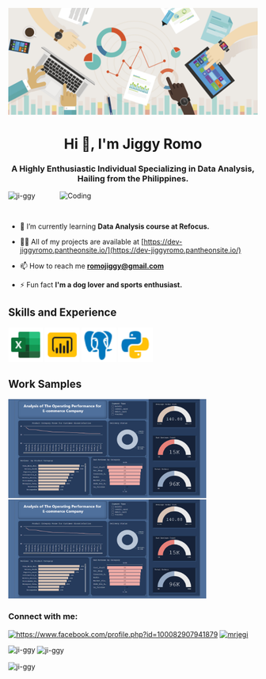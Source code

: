 ![I am GitHub Readme Generator's creator](https://github.com/ji-ggy/ji-ggy/blob/main/data_analytics_too_much_data.jpg)

<h1 align="center">Hi 👋, I'm Jiggy Romo</h1>
<h3 align="center">A Highly Enthusiastic Individual Specializing in Data Analysis, Hailing from the Philippines.</h3>
<img align="right" alt="Coding" width="400" src="https://cdn.dribble.com/users/1162077/screenshots/3848914/programmer.gif">

<p align="left"> <img src="https://komarev.com/ghpvc/?username=ji-ggy&label=Profile%20views&color=0e75b6&style=flat" alt="ji-ggy" /> </p>

<p align="left"> <a href="https://twitter.com/" target="blank"><img src="https://img.shields.io/twitter/follow/?logo=twitter&style=for-the-badge" alt="" /></a> </p>

- 🌱 I’m currently learning **Data Analysis course at Refocus.**

- 👨‍💻 All of my projects are available at [https://dev-jiggyromo.pantheonsite.io/](https://dev-jiggyromo.pantheonsite.io/)

- 📫 How to reach me **romojiggy@gmail.com**

- ⚡ Fun fact **I'm a dog lover and sports enthusiast.**

## Skills and Experience
<p align="left"> <img src="https://github.com/ji-ggy/ji-ggy/blob/main/icons8-excel-48%20(1).png"  width="70" height="70"/> 
  <img src="https://github.com/ji-ggy/ji-ggy/blob/main/icons8-power-bi-48.png"  width="70" height="70"/> 
   <img src="https://github.com/ji-ggy/ji-ggy/blob/main/icons8-postgresql-48.png"  width="70" height="70"/> 
  <img src="https://github.com/ji-ggy/ji-ggy/blob/main/icons8-python-48.png"  width="70" height="70"/>  
</p>

## Work Samples
<p align="left"> <img src="https://github.com/ji-ggy/ji-ggy/blob/main/Screenshot%202023-06-15%20211330.png" width="400" height="200"/> 
  <img src="https://github.com/ji-ggy/ji-ggy/blob/main/Screenshot%202023-06-15%20211330.png" width="400" height="200"/> 
   
</p>

<h3 align="left">Connect with me:</h3>
<p align="left">
<a href="https://fb.com/https://www.facebook.com/profile.php?id=100082907941879" target="blank"><img align="center" src="https://raw.githubusercontent.com/rahuldkjain/github-profile-readme-generator/master/src/images/icons/Social/facebook.svg" alt="https://www.facebook.com/profile.php?id=100082907941879" height="60" width="40" /></a>
<a href="https://discord.gg/mrjegi" target="blank"><img align="center" src="https://raw.githubusercontent.com/rahuldkjain/github-profile-readme-generator/master/src/images/icons/Social/discord.svg" alt="mrjegi" height="60" width="60" /></a>
</p>



<p><img align="left" src="https://github-readme-stats.vercel.app/api/top-langs?username=ji-ggy&show_icons=true&locale=en&layout=compact" alt="ji-ggy" /></p>

<p>&nbsp;<img align="center" src="https://github-readme-stats.vercel.app/api?username=ji-ggy&show_icons=true&locale=en" alt="ji-ggy" /></p>

<p><img align="center" src="https://github-readme-streak-stats.herokuapp.com/?user=ji-ggy&" alt="ji-ggy" /></p>
